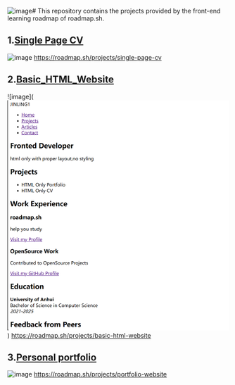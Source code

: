 ![image](https://github.com/user-attachments/assets/c00eace5-1fe7-4d49-a1bb-c1c81238449f)# This repository contains the projects provided by the front-end learning roadmap of roadmap.sh.  

## 1.[Single Page CV](https://github.com/JINLING1/Front_end/tree/main/HTML)
![image](https://github.com/user-attachments/assets/969bd368-1322-4e1d-9db6-bf9047e8298e)
https://roadmap.sh/projects/single-page-cv

## 2.[Basic_HTML_Website](https://github.com/JINLING1/Front_end/tree/main/HTML)
![image](![alt text](image.png))
https://roadmap.sh/projects/basic-html-website

## 3.[Personal portfolio](https://github.com/JINLING1/Front_end/tree/main/HTML)
![image](https://github.com/user-attachments/assets/811761a7-b277-46aa-b3bc-e1928518e227)
https://roadmap.sh/projects/portfolio-website
